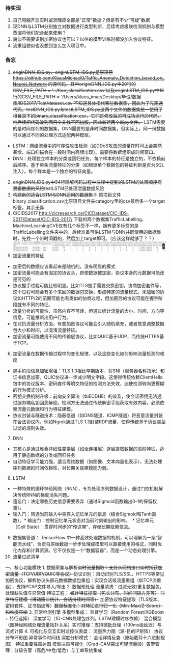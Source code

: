   ### 待实现
  1. 自己电脑开启实时监测理应全部是“正常”数据？但是有不少“可疑”数据
  2. 现DNN与LSTM分别独立对数据进行类型判断，后续考虑级联检测机制与模型蒸馏将他们配合起来使用？
  3. 貌似不需要识别加密协议也可以？以往的模型训练时都没加入协议特征。
  4. 流重组貌似也没想到怎么加入项目中。

  ### 备忘
  1. ~~originDNN_IDS.py、originLSTM_IDS.py是原项目 https://github.com/KlausMichael0/Taffic_Anomaly_Detection_based_on_Neural_Network 的源代码，其中originDNN_IDS.py中20行的CSV_FILE_PATH = '~/four_classification.csv'以及originLSTM_IDS.py中18行的CSV_FILE_PATH = '/Users/klaus_imac/Desktop/毕设/数据集/IDS2017/Test/dataset.csv'不知道具体指代哪些数据集，因此为了先跑通代码，testDNN_IDS.py与testLSTM_IDS.py这两个文件的数据集统一使用了根目录下的binary_classification.csv，它们是修改后的可成功运行的代码，怕后续把代码改到面目全非找不回初版，因此新建两个新py文件。~~
  LSTM需要的是时间序列的数据集，DNN需要的是非时间数据集，但实际上，同一份数据可以通过不同的处理方式适配两种模型。
  * LSTM：网络流量中的时序性攻击检测​（如DDoS攻击的流量在时间上会突然暴增、端口扫描会在一段时间内高频出现）。需要将数据组织成时间窗口。
  * DNN：处理独立样本的分类或回归任务，每个样本的特征是独立的，不依赖前后顺序。基于单条流量特征的分类（如根据单个数据包的特征判断是否为SQL注入）。每个样本是一个独立的特征向量。
  2. ~~originDNN_IDS.py中54行理解代码过程中注释中提到的LSTM的处理顺序有泄露数据的风险~~testLSTM已处理泄露数据风险
  3. ~~构建新的适合LSTM与DNN适用的数据集？~~ 原项目文件binary_classification.csv比原项目文件夹category里的csv最后多一个target标签，其余无异
  4. CICIDS2017 http://cicresearch.ca/CICDataset/CIC-IDS-2017/Dataset/CIC-IDS-2017/ 下载的两个数据集TrafficLabelling、MachineLearningCVE仅有几个标签不一样，拥有更多标签的是TrafficLabelling文件夹中的，后续准备可供LSTM与DNN共同使用的数据集时，先找一个带时间戳的，然后加上target即可。（应该这样就够了？？）
 ![alt text](image.png)
  5. 加密流量的特征
  * 加密后的数据应该看起来是随机的，没有明显的模式
  * 加密流量可能会有固定的协议头，即使数据被加密，协议本身的元数据可能还是可见的
  * 协议握手过程可能比较明显。比如TLS握手需要交换密钥，协商加密套件等，这个过程可能会有多个来回的数据包交换，形成特定的流量模式。未加密的协议如HTTP/2的前期可能也有类似的协商过程，但加密后的协议可能在握手阶段就有不同的特征。
  * 流量分析的可能性，虽然内容不可读，但通过统计流量的大小、时间、方向等信息，可能推断出用户行为。
  * 在对抗流量分析方面，有些加密协议可能会引入随机填充，或者故意调整数据包大小和时间，以混淆流量特征。
  * 加密流量可能使用不同的传输层协议，比如QUIC基于UDP，而传统HTTPS基于TCP。
  6. 加密流量在数据传输过程中的变化规律，以及这些变化如何影响流量检测的难度
  * ​握手阶段信息加密增强：TLS 1.3相比早期版本，将SNI（服务器名称指示）和证书信息加密，QUIC协议进一步减少明文字段。这使得传统依赖ClientHello包中的协议版本、密码套件等明文特征的检测方法失效，迫使检测转向更模糊的行为模式分析。
  * 密钥交换机制升级：前向安全算法（如ECDHE）的普及，使会话密钥无法通过服务端私钥回溯解密。检测方无法通过传统解密手段获取有效内容，必须依赖流量元数据和行为特征建模。
  * 协议封装与隧道技术：隐蔽信道（如DNS隧道、ICMP隧道）将恶意流量封装在合法协议内，例如Ngrok通过TLS 1.3封装RDP流量，使得传统基于协议类型过滤的规则失效。
  7. DNN
  * 其核心是通过堆叠非线性变换层（如全连接层）逐层提取数据的高阶特征，适用于静态数据的分类或回归任务
  * 自动特征学习能力强，适合高维数据（如图像、文本向量化表示），无法处理序列数据的时间依赖性，对长期关联建模能力弱。
  8. LSTM
  * 一种特殊的循环神经网络（RNN），专为处理序列数据设计，通过门控机制解决传统RNN的梯度消失问题。
  * ​遗忘门：决定哪些历史信息需要丢弃（通过Sigmoid函数输出0-1的保留权重）。
  * ​输入门：筛选当前输入中需存入记忆单元的信息（结合Sigmoid和Tanh函数）。
​  * 输出门：控制记忆单元状态对当前时刻输出的影响。
​  * 记忆单元​（Cell State）：贯穿时间步的“传送带”，存储长期依赖信息。
  9. 数据集管道： TensorFlow 中一种高效处理数据的机制，可以理解为一条“智能流水线”，负责将原始数据一步步处理成模型可以直接使用的格式，同时优化内存和计算资源。它不仅仅是一个“数据容器”，而是一个动态处理引擎。
  10. 流量过滤清单



​一、核心功能模块
​1. 数据采集与解析
~~​实时流量抓取：支持从网络接口实时捕获加密流量（TCP/UDP/QUIC等协议）~~
​协议识别：自动识别TLS/SSL、HTTPS等常见加密协议，解析协议头部元数据
​数据包重组：实现会话级流量重组（如TCP流重组），支持PCAP文件导入/导出
​2. 数据预处理
​流量清洗：过滤无效/重复数据包，处理缺失值与异常值
​特征工程：
~~统计特征提取（包长分布、时间间隔方差等）~~
~~时序特征建模（滑动窗口统计、会话持续时间等）~~
加密协议特征提取（TLS版本、密码套件、证书指纹等）
~~​数据标准化：对特征进行归一化（Min-Max/Z-Score）和维度压缩~~
​3. 异常检测引擎
​多模型集成：
监督学习（Random Forest/XGBoost + 特征选择）
深度学习（1D-CNN处理包序列，LSTM建模时序依赖）
混合模型（图神经网络处理流量拓扑关系）
​实时推理：支持微批处理（100ms级延迟）与流式计算
​4. 可视化与交互
​实时监控仪表盘：
流量热力图（源-目的IP矩阵）
协议分布环形图
异常事件时间线
​深度分析模式：
会话详情反查（原始载荷十六进制视图）
特征重要性雷达图
模型决策可视化（Grad-CAM突出可疑流量段）
​告警管理：分级告警（高危/中危/低危）与工单系统集成

​


